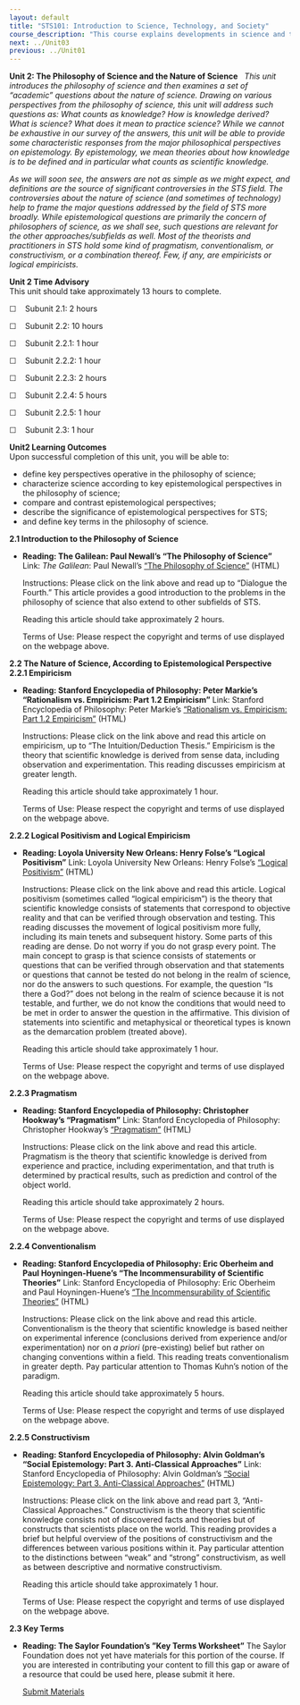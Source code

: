 ```yaml
---
layout: default
title: "STS101: Introduction to Science, Technology, and Society"
course_description: "This course explains developments in science and technology in terms of their interactions with social, cultural, environmental, and other issues. This course will prepare you for the STS major by introducing its core components: the philosophy of science, history of science, history of technology, science and ethics, and science policy."
next: ../Unit03
previous: ../Unit01
---
```

**Unit 2: The Philosophy of Science and the Nature of Science** <span
id="2"></span> 
*This unit introduces the philosophy of science and then examines a set
of “academic” questions about the nature of science. Drawing on various
perspectives from the philosophy of science, this unit will address such
questions as: What counts as knowledge? How is knowledge derived? What
is science? What does it mean to practice science? While we cannot be
exhaustive in our survey of the answers, this unit will be able to
provide some characteristic responses from the major philosophical
perspectives on epistemology. By epistemology, we mean theories about
how knowledge is to be defined and in particular what counts as
scientific knowledge.*  
  
 *As we will soon see, the answers are not as simple as we might expect,
and definitions are the source of significant controversies in the STS
field. The controversies about the nature of science (and sometimes of
technology) help to frame the major questions addressed by the field of
STS more broadly. While epistemological questions are primarily the
concern of philosophers of science, as we shall see, such questions are
relevant for the other approaches/subfields as well. Most of the
theorists and practitioners in STS hold some kind of pragmatism,
conventionalism, or constructivism, or a combination thereof. Few, if
any, are empiricists or logical empiricists.*

**Unit 2 Time Advisory**  
This unit should take approximately 13 hours to complete.  
  
 ☐    Subunit 2.1: 2 hours  
  
 ☐    Subunit 2.2: 10 hours

  
 ☐    Subunit 2.2.1: 1 hour  
  
 ☐    Subunit 2.2.2: 1 hour  
  
 ☐    Subunit 2.2.3: 2 hours  
  
 ☐    Subunit 2.2.4: 5 hours  
  
 ☐    Subunit 2.2.5: 1 hour

  
 ☐    Subunit 2.3: 1 hour

**Unit2 Learning Outcomes**  
Upon successful completion of this unit, you will be able to:
-   define key perspectives operative in the philosophy of science;
-   characterize science according to key epistemological perspectives
    in the philosophy of science;
-   compare and contrast epistemological perspectives;
-   describe the significance of epistemological perspectives for STS;
-   and define key terms in the philosophy of science.

**2.1 Introduction to the Philosophy of Science** <span
id="2.1"></span> 
-   **Reading: The Galilean: Paul Newall’s “The Philosophy of Science”**
    Link: *The Galilean*: Paul Newall’s [“The Philosophy of
    Science”](http://www.galilean-library.org/site/index.php/page/index.html/_/essays/introducingphilosophy/6-philosophy-of-science-r23)
    (HTML)  
      
     Instructions: Please click on the link above and read up to
    “Dialogue the Fourth.” This article provides a good introduction to
    the problems in the philosophy of science that also extend to other
    subfields of STS.  
      
     Reading this article should take approximately 2 hours.  
      
     Terms of Use: Please respect the copyright and terms of use
    displayed on the webpage above.

**2.2 The Nature of Science, According to Epistemological Perspective**
<span id="2.2"></span> 
**2.2.1 Empiricism** <span id="2.2.1"></span> 
-   **Reading: Stanford Encyclopedia of Philosophy: Peter Markie’s
    “Rationalism vs. Empiricism: Part 1.2 Empiricism”**
    Link: Stanford Encyclopedia of Philosophy: Peter Markie’s
    [“Rationalism vs. Empiricism: Part 1.2
    Empiricism”](http://plato.stanford.edu/entries/rationalism-empiricism/#1.2)
    (HTML)  
      
     Instructions: Please click on the link above and read this article
    on empiricism, up to “The Intuition/Deduction Thesis.” Empiricism is
    the theory that scientific knowledge is derived from sense data,
    including observation and experimentation. This reading discusses
    empiricism at greater length.  
      
     Reading this article should take approximately 1 hour.  
      
     Terms of Use: Please respect the copyright and terms of use
    displayed on the webpage above.

**2.2.2 Logical Positivism and Logical Empiricism** <span
id="2.2.2"></span> 
-   **Reading: Loyola University New Orleans: Henry Folse’s “Logical
    Positivism”**
    Link: Loyola University New Orleans: Henry Folse’s [“Logical
    Positivism”](http://www.loyno.edu/~folse/logpos.htm) (HTML)  
      
     Instructions: Please click on the link above and read this article.
    Logical positivism (sometimes called “logical empiricism”) is the
    theory that scientific knowledge consists of statements that
    correspond to objective reality and that can be verified through
    observation and testing. This reading discusses the movement of
    logical positivism more fully, including its main tenets and
    subsequent history. Some parts of this reading are dense. Do not
    worry if you do not grasp every point. The main concept to grasp is
    that science consists of statements or questions that can be
    verified through observation and that statements or questions that
    cannot be tested do not belong in the realm of science, nor do the
    answers to such questions. For example, the question “Is there a
    God?” does not belong in the realm of science because it is not
    testable, and further, we do not know the conditions that would need
    to be met in order to answer the question in the affirmative. This
    division of statements into scientific and metaphysical or
    theoretical types is known as the demarcation problem (treated
    above).  
      
     Reading this article should take approximately 1 hour.  
      
     Terms of Use: Please respect the copyright and terms of use
    displayed on the webpage above.

**2.2.3 Pragmatism** <span id="2.2.3"></span> 
-   **Reading: Stanford Encyclopedia of Philosophy: Christopher
    Hookway’s “Pragmatism”**
    Link: Stanford Encyclopedia of Philosophy: Christopher Hookway’s
    [“Pragmatism”](http://plato.stanford.edu/entries/pragmatism/)
    (HTML)  
      
     Instructions: Please click on the link above and read this article.
    Pragmatism is the theory that scientific knowledge is derived from
    experience and practice, including experimentation, and that truth
    is determined by practical results, such as prediction and control
    of the object world.  
      
     Reading this article should take approximately 2 hours.  
      
     Terms of Use: Please respect the copyright and terms of use
    displayed on the webpage above.

**2.2.4 Conventionalism** <span id="2.2.4"></span> 
-   **Reading: Stanford Encyclopedia of Philosophy: Eric Oberheim and
    Paul Hoyningen-Huene’s “The Incommensurability of Scientific
    Theories”**
    Link: Stanford Encyclopedia of Philosophy: Eric Oberheim and Paul
    Hoyningen-Huene’s [“The Incommensurability of Scientific
    Theories”](http://plato.stanford.edu/entries/incommensurability/)
    (HTML)  
      
     Instructions: Please click on the link above and read this article.
    Conventionalism is the theory that scientific knowledge is based
    neither on experimental inference (conclusions derived from
    experience and/or experimentation) nor on *a priori* (pre-existing)
    belief but rather on changing conventions within a field. This
    reading treats conventionalism in greater depth. Pay particular
    attention to Thomas Kuhn’s notion of the paradigm.  
      
     Reading this article should take approximately 5 hours.  
      
     Terms of Use: Please respect the copyright and terms of use
    displayed on the webpage above.

**2.2.5 Constructivism** <span id="2.2.5"></span> 
-   **Reading: Stanford Encyclopedia of Philosophy: Alvin Goldman’s
    “Social Epistemology: Part 3. Anti-Classical Approaches”**
    Link: Stanford Encyclopedia of Philosophy: Alvin Goldman’s [“Social
    Epistemology: Part 3. Anti-Classical
    Approaches”](http://plato.stanford.edu/entries/epistemology-social/#3)
    (HTML)  
      
     Instructions: Please click on the link above and read part 3,
    “Anti-Classical Approaches.” Constructivism is the theory that
    scientific knowledge consists not of discovered facts and theories
    but of constructs that scientists place on the world. This reading
    provides a brief but helpful overview of the positions of
    constructivism and the differences between various positions within
    it. Pay particular attention to the distinctions between “weak” and
    “strong” constructivism, as well as between descriptive and
    normative constructivism.  
      
     Reading this article should take approximately 1 hour.  
      
     Terms of Use: Please respect the copyright and terms of use
    displayed on the webpage above.

**2.3 Key Terms** <span id="2.3"></span> 
-   **Reading: The Saylor Foundation’s ”Key Terms Worksheet”**
    The Saylor Foundation does not yet have materials for this portion
    of the course. If you are interested in contributing your content to
    fill this gap or aware of a resource that could be used here, please
    submit it here.

    [Submit Materials](/contribute/)


